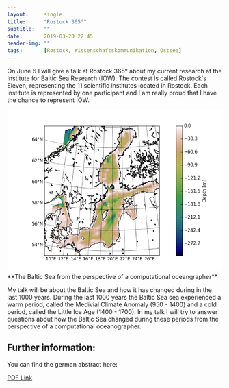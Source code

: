 ```yaml
---
layout:     single
title:      "Rostock 365°"
subtitle:   ""
date:       2019-03-20 22:45
header-img: ""
tags:       [Rostock, Wissenschaftskommunikation, Ostsee]
---
```


On June 6 I will give a talk at Rostock 365° about my current research at the Institute for Baltic Sea Research (IOW). The contest is called Rostock's Eleven, representing the 11 scientific institutes located in Rostock. Each institute is represented by one participant and I am really proud that I have the chance to represent IOW.

<img src="../images/baltic_sea_topo.png" />
**The Baltic Sea from the perspective of a computational oceangrapher**

My talk will be about the Baltic Sea and how it has changed during in the last 1000 years. 
During the last 1000 years the Baltic Sea sea experienced a warm period, called the Medivial Climate Anomaly (950 - 1400) and a cold period, called the Little Ice Age (1400 - 1700). In my talk I will try to answer questions about how the Baltic Sea changed during these periods from the perspective of a computational oceanographer.

## Further information:

You can find the german abstract here:

[PDF Link](https://www.rostock365.de/sites/default/files/redakteure/PDFs/R11_Kurzmappe_2019.pdf)


